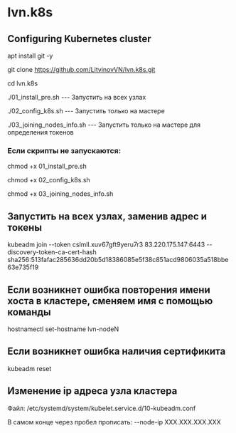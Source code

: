 # lvn.k8s
## Configuring Kubernetes cluster

apt install git -y

git clone https://github.com/LitvinovVN/lvn.k8s.git

cd lvn.k8s


./01_install_pre.sh   --- Запустить на всех узлах

./02_config_k8s.sh   --- Запустить только на мастере

./03_joining_nodes_info.sh --- Запустить только на мастере для определения токенов

### Если скрипты не запускаются:

chmod +x 01_install_pre.sh

chmod +x 02_config_k8s.sh

chmod +x 03_joining_nodes_info.sh



## Запустить на всех узлах, заменив адрес и токены

kubeadm join --token cslmll.xuv67gft9yeru7r3 83.220.175.147:6443 --discovery-token-ca-cert-hash sha256:513fafac285636dd20b5d18386085e5f38c851acd9806035a518bbe63e735f19

## Если возникнет ошибка повторения имени хоста в кластере, сменяем имя с помощью команды

hostnamectl set-hostname lvn-nodeN

## Если возникнет ошибка наличия сертификита

kubeadm reset

## Изменение ip адреса узла кластера
Файл: /etc/systemd/system/kubelet.service.d/10-kubeadm.conf

В самом конце через пробел прописать: --node-ip XXX.XXX.XXX.XXX
